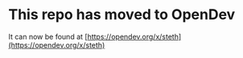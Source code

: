 # This repo has moved to OpenDev

It can now be found at [https://opendev.org/x/steth](https://opendev.org/x/steth)
